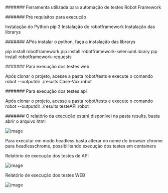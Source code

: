 ####### Ferramenta utilizada para automação de testes
  Robot Framework


####### Pré requisitos para execução

Instalação do Python pip 3
Instalação do robotframework
Instalação das librarys 



####### APós instalar o python, faça a instalação das librarys

pip install robotframework
pip install robotframework-seleniumLibrary
pip install robotframework-requests


####### Para execução dos testes web 

Após clonar o projeto, acesse a pasta robot/tests e execute o comando robot --outputdir ./results Case-Vox.robot


####### Para execução dos testes api

Após clonar o projeto, acesse a pasta robot/tests e execute o comando robot --outputdir ./results testeAPI.robot


####### O relatório da execução estará disponível na pasta results, basta abrir o arquivo html

![image](https://github.com/arontnascimento/CaseVox/assets/174741611/1eb02d97-3ed9-4cb8-a75f-3c6390e139eb)


Para executar em modo headless basta alterar no nome do browser chrome para headlesschrome, possibilitando execução dos testes em containers



Relatório de execução dos testes de API 

![image](https://github.com/arontnascimento/CaseVox/assets/174741611/29790f36-e208-4a9d-9c8a-74f4a285a041)


Relatório de execução dos testes WEB

![image](https://github.com/arontnascimento/CaseVox/assets/174741611/add43168-9bc0-401e-8876-2670d06e772c)


